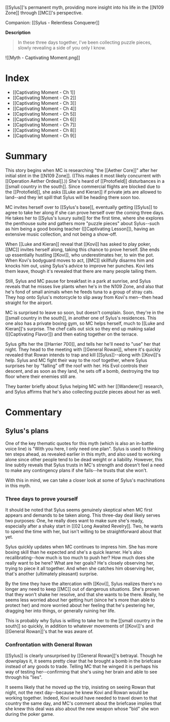 [[Sylus]]'s permanent myth, providing more insight into his life in the [[N109 Zone]] through [[MC]]'s perspective.

Companion: [[Sylus - Relentless Conquerer]]

**Description**
> In these three days together, l've been collecting puzzle pieces, slowly revealing a side of you only I know.

![[Myth - Captivating Moment.png]]

# Index
* [[Captivating Moment - Ch 1]]
* [[Captivating Moment - Ch 2]]
* [[Captivating Moment - Ch 3]]
* [[Captivating Moment - Ch 4]]
* [[Captivating Moment - Ch 5]]
* [[Captivating Moment - Ch 6]]
* [[Captivating Moment - Ch 7]]
* [[Captivating Moment - Ch 8]]
* [[Captivating Moment - Ch 9]]

# Summary

This story begins when MC is researching "the [[Aether Core]]" after her initial stint in the [[N109 Zone]]. ((This makes it most likely concurrent with [[Operation Aether Ordeal]].)) She's heard of [[Protofield]] disturbances in a [[small country in the south]]. Since commercial flights are blocked due to the [[Protofield]], she asks [[Luke and Kieran]] if private jets are allowed to land--and they let spill that Sylus will be heading there soon too.

MC invites herself over to [[Sylus's base]], eventually getting [[Sylus]] to agree to take her along if she can prove herself over the coming three days. He takes her to [[Sylus's luxury suite]] for the first time, where she explores the penthouse suite and gathers more "puzzle pieces" about Sylus--such as him being a good boxing teacher ([[Captivating Lesson]]), having an extensive music collection, and not being a show-off.

When [[Luke and Kieran]] reveal that [[Kovi]] has asked to play poker, [[MC]] invites herself along, taking this chance to prove herself. She ends up essentially hustling [[Kovi]], who underestimates her, to win the pot. When Kovi's bodyguard moves to act, [[MC]] skillfully disarms him and knocks him out, using Sylus's advice to improve her punches. Kovi lets them leave, though it's revealed that there are many people tailing them.

Still, Sylus and MC pause for breakfast in a park at sunrise, and Sylus reveals that he misses live plants when he's in the N109 Zone, and also that he's fond of small animals when he feeds tuna to a group of stray cats. They hop onto Sylus's motorcycle to slip away from Kovi's men--then head straight for the airport.

MC is surprised to leave so soon, but doesn't complain. Soon, they're in the [[small country in the south]], in another one of Sylus's residences. This one also has a private boxing gym, so MC helps herself, much to [[Luke and Kieran]]'s surprise. The chef calls out sick so they end up making salad ([[Captivating Flavor]]) and then eating together on the terrace.

Sylus gifts her the [[Harrier 700]], and tells her he'll need to "use" her that night. They head to the meeting with [[General Rowan]], where it's quickly revealed that Rowan intends to trap and kill [[Sylus]]--along with [[Kovi]]'s help. Sylus and MC fight their way to the roof together, where Sylus surprises her by "falling" off the roof with her. His Evol controls their descent, and as soon as they land, he sets off a bomb, destroying the top floor where their enemies still are.

They banter briefly about Sylus helping MC with her [[Wanderer]] research, and Sylus affirms that he's also collecting puzzle pieces about her as well.

# Commentary

## Sylus's plans
One of the key thematic quotes for this myth (which is also an in-battle voice line) is "With you here, I only need one plan". Sylus is used to thinking ten steps ahead, as revealed earlier in this myth, and also used to working alone since other people tend to be dead weight or a liability. However, this line subtly reveals that Sylus trusts in MC's strength and doesn't feel a need to make any contingency plans if she fails--he trusts that she won't.

With this in mind, we can take a closer look at some of Sylus's machinations in this myth.

### Three days to prove yourself
It should be noted that Sylus seems genuinely skeptical when MC first appears and demands to be taken along. This three-day deal likely serves two purposes: One, he really does want to make sure she's ready, especially after a shaky start in [[02 Long Awaited Revelry]]. Two, he wants to spend the time with her, but isn't willing to be straightforward about that yet.

Sylus quickly updates when MC continues to impress him. She has more boxing skill than he expected and she's a quick learner. He's also recalibrating--how much is too much to push her? How much does she really want to be here? What are her goals? He's closely observing her, trying to piece it all together. And when she catches him observing her, that's another (ultimately pleasant) surprise.

By the time they have the altercation with [[Kovi]], Sylus realizes there's no longer any need to keep [[MC]] out of dangerous situations. She's proven that they won't shake her resolve, and that she wants to be there. Really, he seems less worried about her getting hurt (since he's more than able to protect her) and more worried about her feeling that he's pestering her, dragging her into things, or generally ruining her life.

This is probably why Sylus is willing to take her to the [[small country in the south]] so quickly, in addition to whatever movements of [[Kovi]]'s and [[General Rowan]]'s that he was aware of.

### Confrontation with General Rowan
[[Sylus]] is clearly unsurprised by [[General Rowan]]'s betrayal. Though he downplays it, it seems pretty clear that he brought a bomb in the briefcase instead of any goods to trade. Telling MC that he winged it is perhaps his way of testing her--confirming that she's using her brain and able to see through his "lies".

It seems likely that he moved up the trip, insisting on seeing Rowan that night, not the next day--because he knew Kovi and Rowan would be working together. Indeed, Kovi would have needed to travel down to that country the same day, and MC's comment about the briefcase implies that she knew this deal was also about the new weapon whose "bid" she won during the poker game.